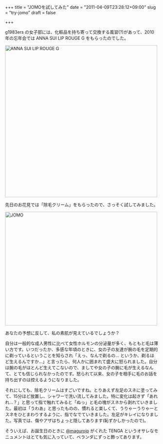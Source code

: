 +++
title = "JOMOを試してみた"
date = "2011-04-09T23:28:12+09:00"
slug = "try-jomo"
draft = false

+++

<p>g1983ers の女子部には、化粧品を持ち寄って交換する風習(?)があって、2010年の忘年会では ANNA SUI LIP ROUGE G をもらったのでした。</p>
<p><a href="http://www.flickr.com/photos/june29/5270419759/" title="ANNA SUI LIP ROUGE G by june29, on Flickr"><img src="http://farm6.static.flickr.com/5081/5270419759_b96d46364f.jpg" width="500" height="500" alt="ANNA SUI LIP ROUGE G"></a></p>
<p>先日のお花見では「除毛クリーム」をもらったので、さっそく試してみました。</p>
<p><a href="http://www.flickr.com/photos/june29/5597825087/" title="JOMO by june29, on Flickr"><img src="http://farm6.static.flickr.com/5228/5597825087_cae943a593.jpg" width="500" height="374" alt="JOMO"></a></p>
<p>あなたの予想に反して、私の素肌が見えているでしょうか？</p>
<p>自分は一般的な成人男性に比べて女性ホルモンの分泌量が多く、もともと毛は薄い方です。いつだったか、多感な年頃のときに、女の子の友達が腕の毛を定期的に剃っているということを知らされ「えっ、なんで剃るの… というか、剃るほど生えるんですか…」と言ったら、何人かに囲まれて盛大に怒られました。自分は腕の毛がほとんど生えてこないので、ましてや女の子の腕に毛が生えるなんて、とても信じられなかったのです。怒られて以来、女の子を相手に毛のお話を持ち出すのは控えるようになりました。</p>
<p>それにしても、除毛クリームはすごいですね。とりあえず左足のスネに塗ってみて、15分ほど放置し、シャワーで洗い流してみました。特に変化は起きず「あれれ…？」と思って指で触れてみると「ぬっ」と毛の塊がスネから剥れていきました。最初は「うわあ」と思ったものの、慣れると楽しくて、うりゃーうりゃーとスネをひとまわりするように、指でなでていきました。左足がキレイになりました。写真では、傷やアザはちょっと隠してあります(恥ずかしかったので)。</p>
<p>そういえば、お誕生日のときに <a href="http://twitter.com/#!/magurojp">@magurojp</a> がくれた TENGA というオサレなモニュメントはとても気に入っていて、ベランダにずっと飾ってあります。</p>

